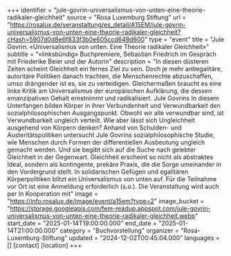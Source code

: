 +++
identifier = "jule-govrin-universalismus-von-unten-eine-theorie-radikaler-gleichheit"
source = "Rosa Luxemburg Stiftung"
url = "https://rosalux.de/veranstaltung/es_detail/A15EM/jule-govrin-universalismus-von-unten-eine-theorie-radikaler-gleichheit?cHash=5907d0d8e6f833f3b0e605ccd649d600"
type = "event"
title = "Jule Govrin: «Universalismus von unten. Eine Theorie radikaler Gleichheit»"
subtitle = "«linksbündig» Buchpremiere, Sebastian Friedrich im Gespräch mit Friederike Beier und der Autorin"
description = "In diesen düsteren Zeiten scheint Gleichheit ein fernes Ziel zu sein. Doch je mehr antiegalitäre, autoritäre Politiken danach trachten, die Menschenrechte abzuschaffen, umso drängender ist es, sie zu verteidigen. Gleichermaßen braucht es eine linke Kritik am Universalismus der europäischen Aufklärung, die dessen emanzipativen Gehalt ernstnimmt und radikalisiert. 
Jule Govrins 
In diesem Unterfangen bilden Körper in ihrer Verbundenheit und Verwundbarkeit den sozialphilosophischen Ausgangspunkt. Obwohl wir alle verwundbar sind, ist Verwundbarkeit ungleich verteilt. Wie aber lässt sich Ungleichheit ausgehend von Körpern denken? Anhand von Schulden- und Austeritätspolitiken untersucht Jule Govrins sozialphilosophische Studie, wie Menschen durch Formen der differentiellen Ausbeutung ungleich gemacht werden. Und sie begibt sich auf die Suche nach gelebter Gleichheit in der Gegenwart. Gleichheit erscheint so nicht als abstraktes Ideal, sondern als kontingente, prekäre Praxis, die die Sorge umeinander in den Vordergrund stellt. In solidarischen Gefügen und egalitären Körperpolitiken blitzt ein Universalismus von unten auf. 
Für die Teilnahme vor Ort ist eine Anmeldung erforderlich (s.o.). 
Die Veranstaltung wird auch per 
In Kooperation mit"
image = "https://info.rosalux.de/image/event/a15em?type=2"
image_bucket = "https://storage.googleapis.com/fem-readup.appspot.com/jule-govrin-universalismus-von-unten-eine-theorie-radikaler-gleichheit.webp"
start_date = "2025-01-14T19:00:00.000"
end_date = "2025-01-14T21:00:00.000"
category = "Buchvorstellung"
organizer = "Rosa-Luxemburg-Stiftung"
updated = "2024-12-02T00:45:04.000"
languages = []
[contact]
[location]
+++